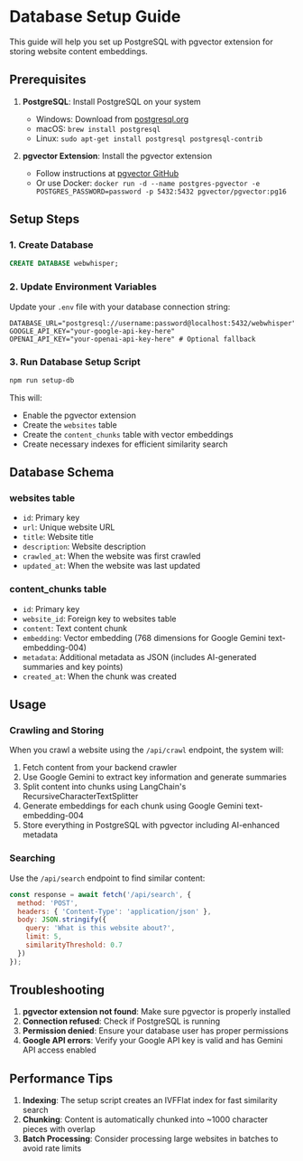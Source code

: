 # Database Setup Guide

This guide will help you set up PostgreSQL with pgvector extension for storing website content embeddings.

## Prerequisites

1. **PostgreSQL**: Install PostgreSQL on your system
   - Windows: Download from [postgresql.org](https://www.postgresql.org/download/windows/)
   - macOS: `brew install postgresql`
   - Linux: `sudo apt-get install postgresql postgresql-contrib`

2. **pgvector Extension**: Install the pgvector extension
   - Follow instructions at [pgvector GitHub](https://github.com/pgvector/pgvector)
   - Or use Docker: `docker run -d --name postgres-pgvector -e POSTGRES_PASSWORD=password -p 5432:5432 pgvector/pgvector:pg16`

## Setup Steps

### 1. Create Database
```sql
CREATE DATABASE webwhisper;
```

### 2. Update Environment Variables
Update your `.env` file with your database connection string:
```env
DATABASE_URL="postgresql://username:password@localhost:5432/webwhisper"
GOOGLE_API_KEY="your-google-api-key-here"
OPENAI_API_KEY="your-openai-api-key-here" # Optional fallback
```

### 3. Run Database Setup Script
```bash
npm run setup-db
```

This will:
- Enable the pgvector extension
- Create the `websites` table
- Create the `content_chunks` table with vector embeddings
- Create necessary indexes for efficient similarity search

## Database Schema

### websites table
- `id`: Primary key
- `url`: Unique website URL
- `title`: Website title
- `description`: Website description
- `crawled_at`: When the website was first crawled
- `updated_at`: When the website was last updated

### content_chunks table
- `id`: Primary key
- `website_id`: Foreign key to websites table
- `content`: Text content chunk
- `embedding`: Vector embedding (768 dimensions for Google Gemini text-embedding-004)
- `metadata`: Additional metadata as JSON (includes AI-generated summaries and key points)
- `created_at`: When the chunk was created

## Usage

### Crawling and Storing
When you crawl a website using the `/api/crawl` endpoint, the system will:
1. Fetch content from your backend crawler
2. Use Google Gemini to extract key information and generate summaries
3. Split content into chunks using LangChain's RecursiveCharacterTextSplitter
4. Generate embeddings for each chunk using Google Gemini text-embedding-004
5. Store everything in PostgreSQL with pgvector including AI-enhanced metadata

### Searching
Use the `/api/search` endpoint to find similar content:
```javascript
const response = await fetch('/api/search', {
  method: 'POST',
  headers: { 'Content-Type': 'application/json' },
  body: JSON.stringify({
    query: 'What is this website about?',
    limit: 5,
    similarityThreshold: 0.7
  })
});
```

## Troubleshooting

1. **pgvector extension not found**: Make sure pgvector is properly installed
2. **Connection refused**: Check if PostgreSQL is running
3. **Permission denied**: Ensure your database user has proper permissions
4. **Google API errors**: Verify your Google API key is valid and has Gemini API access enabled

## Performance Tips

1. **Indexing**: The setup script creates an IVFFlat index for fast similarity search
2. **Chunking**: Content is automatically chunked into ~1000 character pieces with overlap
3. **Batch Processing**: Consider processing large websites in batches to avoid rate limits